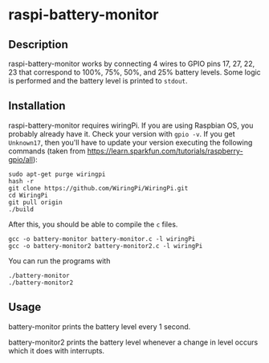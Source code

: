 # raspi-battery-monitor

## Description

raspi-battery-monitor works by connecting 4 wires to GPIO pins 17, 27, 22, 23 
that correspond to 100%, 75%, 50%, and 25% battery levels. Some logic is performed and the battery level is printed to `stdout`.

## Installation

raspi-battery-monitor requires wiringPi. If you are using Raspbian OS, you probably already have it.
Check your version with `gpio -v`. If you get `Unknown17`, then you'll have to update your version executing 
the following commands (taken from https://learn.sparkfun.com/tutorials/raspberry-gpio/all):

```
sudo apt-get purge wiringpi
hash -r
git clone https://github.com/WiringPi/WiringPi.git
cd WiringPi
git pull origin
./build
```

After this, you should be able to compile the `c` files.


```
gcc -o battery-monitor battery-monitor.c -l wiringPi
gcc -o battery-monitor2 battery-monitor2.c -l wiringPi
```

You can run the programs with
```
./battery-monitor
./battery-monitor2
```

## Usage

battery-monitor prints the battery level every 1 second.

battery-monitor2 prints the battery level whenever a change in level occurs which it does with interrupts.


